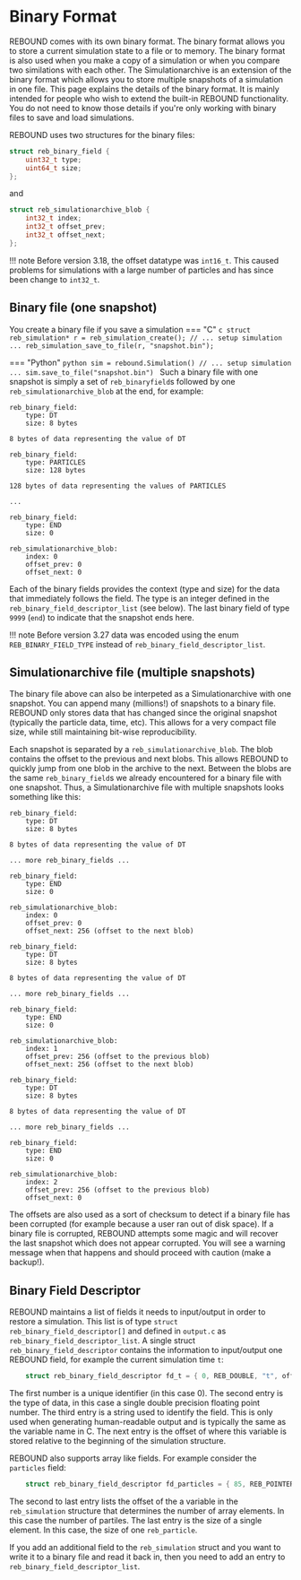 # Binary Format

REBOUND comes with its own binary format.
The binary format allows you to store a current simulation state to a file or to memory.
The binary format is also used when you make a copy of a simulation or when you compare two similations with each other.
The Simulationarchive is an extension of the binary format which allows you to store multiple snapshots of a simulation in one file.
This page explains the details of the binary format.
It is mainly intended for people who wish to extend the built-in REBOUND functionality.
You do not need to know those details if you're only working with binary files to save and load simulations.

REBOUND uses two structures for the binary files:

```c
struct reb_binary_field {
    uint32_t type; 
    uint64_t size;
};
```

and 

```c
struct reb_simulationarchive_blob {
    int32_t index;
    int32_t offset_prev;
    int32_t offset_next;
};
```

!!! note
    Before version 3.18, the offset datatype was `int16_t`. This caused problems for simulations with a large number of particles and has since been change to `int32_t`.

## Binary file (one snapshot)
You create a binary file if you save a simulation
=== "C"
    ```c
    struct reb_simulation* r = reb_simulation_create();
    // ... setup simulation ...
    reb_simulation_save_to_file(r, "snapshot.bin");
    ```

=== "Python"
    ```python
    sim = rebound.Simulation()
    // ... setup simulation ...
    sim.save_to_file("snapshot.bin")
    ```
Such a binary file with one snapshot is simply a set of `reb_binaryfield`s followed by one `reb_simulationarchive_blob` at the end, for example:

```
reb_binary_field:
    type: DT
    size: 8 bytes

8 bytes of data representing the value of DT

reb_binary_field:
    type: PARTICLES
    size: 128 bytes

128 bytes of data representing the values of PARTICLES

...

reb_binary_field:
    type: END
    size: 0

reb_simulationarchive_blob:
    index: 0
    offset_prev: 0
    offset_next: 0
```

Each of the binary fields provides the context (type and size) for the data that immediately follows the field.
The type is an integer defined in the `reb_binary_field_descriptor_list` (see below).
The last binary field of type `9999` (`end`) to indicate that the snapshot ends here. 

!!! note
    Before version 3.27 data was encoded using the enum `REB_BINARY_FIELD_TYPE` instead of `reb_binary_field_descriptor_list`.


## Simulationarchive file (multiple snapshots)
The binary file above can also be interpeted as a Simulationarchive with one snapshot. 
You can append many (millions!) of snapshots to a binary file.
REBOUND only stores data that has changed since the original snapshot (typically the particle data, time, etc).
This allows for a very compact file size, while still maintaining bit-wise reproducibility. 

Each snapshot is separated by a `reb_simulationarchive_blob`. 
The blob contains the offset to the previous and next blobs. 
This allows REBOUND to quickly jump from one blob in the archive to the next.
Between the blobs are the same `reb_binary_field`s we already encountered for a binary file with one snapshot.
Thus, a Simulationarchive file with multiple snapshots looks something like this:

```
reb_binary_field:
    type: DT
    size: 8 bytes

8 bytes of data representing the value of DT

... more reb_binary_fields ...

reb_binary_field:
    type: END
    size: 0

reb_simulationarchive_blob:
    index: 0
    offset_prev: 0
    offset_next: 256 (offset to the next blob)

reb_binary_field:
    type: DT
    size: 8 bytes

8 bytes of data representing the value of DT

... more reb_binary_fields ...

reb_binary_field:
    type: END
    size: 0

reb_simulationarchive_blob:
    index: 1
    offset_prev: 256 (offset to the previous blob)
    offset_next: 256 (offset to the next blob)

reb_binary_field:
    type: DT
    size: 8 bytes

8 bytes of data representing the value of DT

... more reb_binary_fields ...

reb_binary_field:
    type: END
    size: 0

reb_simulationarchive_blob:
    index: 2
    offset_prev: 256 (offset to the previous blob)
    offset_next: 0 
```

The offsets are also used as a sort of checksum to detect if a binary file has been corrupted (for example because a user ran out of disk space). 
If a binary file is corrupted, REBOUND attempts some magic and will recover the last snapshot which does not appear corrupted.
You will see a warning message when that happens and should proceed with caution (make a backup!). 


## Binary Field Descriptor

REBOUND maintains a list of fields it needs to input/output in order to restore a simulation. 
This list is of type `struct reb_binary_field_descriptor[]` and defined in `output.c` as `reb_binary_field_descriptor_list`.
A single struct `reb_binary_field_descriptor` contains the information to input/output one REBOUND field, for example the current simulation time `t`:

```c
    struct reb_binary_field_descriptor fd_t = { 0, REB_DOUBLE, "t", offsetof(struct reb_simulation, t), 0, 0};
```
The first number is a unique identifier (in this case 0). The second entry is the type of data, in this case a single double precision floating point number. The third entry is a string used to identify the field. This is only used when generating human-readable output and is typically the same as the variable name in C. The next entry is the offset of where this variable is stored relative to the beginning of the simulation structure. 

REBOUND also supports array like fields. For example consider the `particles` field:
```c
    struct reb_binary_field_descriptor fd_particles = { 85, REB_POINTER, "particles", offsetof(struct reb_simulation, particles), offsetof(struct reb_simulation, N), sizeof(struct reb_particle)};
```

The second to last entry lists the offset of the a variable in the `reb_simulation` structure that determines the number of array elements. In this case the number of partiles. The last entry is the size of a single element. In this case, the size of one `reb_particle`.

If you add an additional field to the `reb_simulation` struct and you want to write it to a binary file and read it back in, then you need to add an entry to `reb_binary_field_descriptor_list`.

